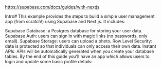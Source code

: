 https://supabase.com/docs/guides/with-nextjs

Intro#
This example provides the steps to build a simple user management app (from scratch!) using Supabase and Next.js. It includes:

Supabase Database: a Postgres database for storing your user data.
Supabase Auth: users can sign in with magic links (no passwords, only email).
Supabase Storage: users can upload a photo.
Row Level Security: data is protected so that individuals can only access their own data.
Instant APIs: APIs will be automatically generated when you create your database tables.
By the end of this guide you'll have an app which allows users to login and update some basic profile details:
